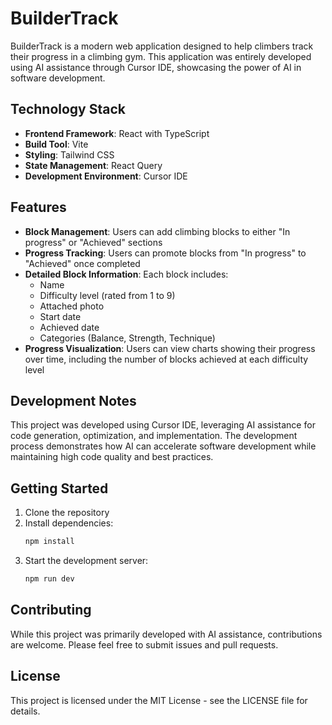 # BuilderTrack

BuilderTrack is a modern web application designed to help climbers track their progress in a climbing gym. This application was entirely developed using AI assistance through Cursor IDE, showcasing the power of AI in software development.

## Technology Stack

- **Frontend Framework**: React with TypeScript
- **Build Tool**: Vite
- **Styling**: Tailwind CSS
- **State Management**: React Query
- **Development Environment**: Cursor IDE

## Features

- **Block Management**: Users can add climbing blocks to either "In progress" or "Achieved" sections
- **Progress Tracking**: Users can promote blocks from "In progress" to "Achieved" once completed
- **Detailed Block Information**: Each block includes:
  - Name
  - Difficulty level (rated from 1 to 9)
  - Attached photo
  - Start date
  - Achieved date
  - Categories (Balance, Strength, Technique)
- **Progress Visualization**: Users can view charts showing their progress over time, including the number of blocks achieved at each difficulty level

## Development Notes

This project was developed using Cursor IDE, leveraging AI assistance for code generation, optimization, and implementation. The development process demonstrates how AI can accelerate software development while maintaining high code quality and best practices.

## Getting Started

1. Clone the repository
2. Install dependencies:
   ```bash
   npm install
   ```
3. Start the development server:
   ```bash
   npm run dev
   ```

## Contributing

While this project was primarily developed with AI assistance, contributions are welcome. Please feel free to submit issues and pull requests.

## License

This project is licensed under the MIT License - see the LICENSE file for details.

